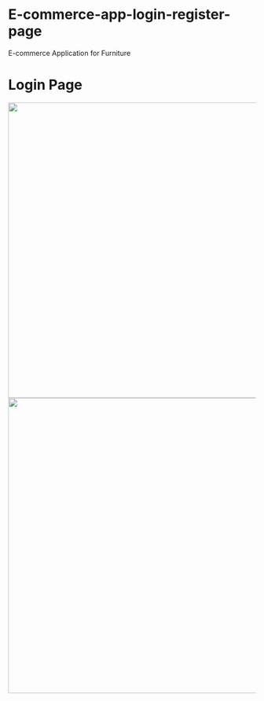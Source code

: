 # E-commerce-app-login-register-page
E-commerce Application for Furniture  
<h1>Login Page</h1>
<img src="https://user-images.githubusercontent.com/104012041/164051824-30bec18f-d456-49c7-86d3-bb2c52646534.png" height="600">
<img src="https://user-images.githubusercontent.com/104012041/164051836-3e42d6a9-a21b-4700-a5ac-00daed6e7c6c.png" height="600">

